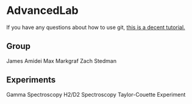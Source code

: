 # AdvancedLab

If you have any questions about how to use git, [this is a decent tutorial.](https://swcarpentry.github.io/git-novice/) 

## Group

James Amidei
Max Markgraf
Zach Stedman 

## Experiments

Gamma Spectroscopy
H2/D2 Spectroscopy
Taylor-Couette Experiment 
